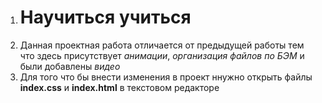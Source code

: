 1. # Научиться учиться
2. Данная проектная работа отличается от предыдущей работы тем что здесь присутствует _анимации_, _организация файлов по БЭМ_ и были добавлены _видео_
3. Для того что бы внести изменения в проект ннужно открыть файлы __index.css__ и __index.html__ в текстовом редакторе